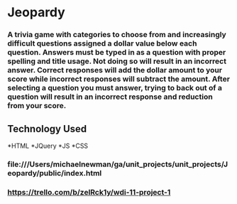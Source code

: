 # Jeopardy 

### A trivia game with categories to choose from and increasingly difficult questions assigned a dollar value below each question. Answers must be typed in as a question with proper spelling and title usage. Not doing so will result in an incorrect answer. Correct responses will add the dollar amount to your score while incorrect responses will subtract the amount. After selecting a question you must answer, trying to back out of a question will result in an incorrect response and reduction from your score.

## Technology Used
*HTML 
*JQuery 
*JS 
*CSS

### file:///Users/michaelnewman/ga/unit_projects/unit_projects/Jeopardy/public/index.html

### https://trello.com/b/zelRck1y/wdi-11-project-1